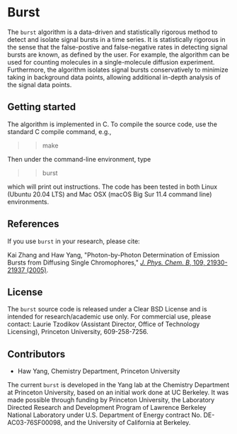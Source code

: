 # Burst

The `burst` algorithm is a data-driven and statistically rigorous method to detect and isolate signal bursts in a time series. It is statistically rigorous in the sense that the false-postive and false-negative rates in detecting signal bursts are known, as defined by the user. For example, the algorithm can be used for counting molecules in a single-molecule diffusion experiment. Furthermore, the algorithm isolates signal bursts conservatively to minimize taking in background data points, allowing additional in-depth analysis of the signal data points. 

## Getting started

The algorithm is implemented in C. To compile the source code, use the standard C compile command, e.g.,

> > make

Then under the command-line environment, type

> > burst

which will print out instructions. The code has been tested in both Linux (Ubuntu 20.04 LTS) and Mac OSX (macOS Big Sur 11.4 command line) environments.

## References

If you use `burst` in your research, please cite:

Kai Zhang and Haw Yang, "Photon-by-Photon Determination of Emission Bursts from Diffusing Single Chromophores," [_J. Phys. Chem. B_, 109, 21930-21937 (2005)](http://dx.doi.org/10.1021/jp0546047).

## License

The `burst` source code is released under a Clear BSD License and is intended for research/academic use only. For commercial use, please contact: Laurie Tzodikov (Assistant Director, Office of Technology Licensing), Princeton University, 609-258-7256.

## Contributors

* Haw Yang, Chemistry Department, Princeton University

The current `burst` is developed in the Yang lab at the Chemistry Department at Princeton University, based on an initial work done at UC Berkeley. It was made possible through funding by Princeton University, the Laboratory Directed Research and Development Program of Lawrence Berkeley National Laboratory under U.S. Department of Energy contract No. DE-AC03-76SF00098, and the University of California at Berkeley.
